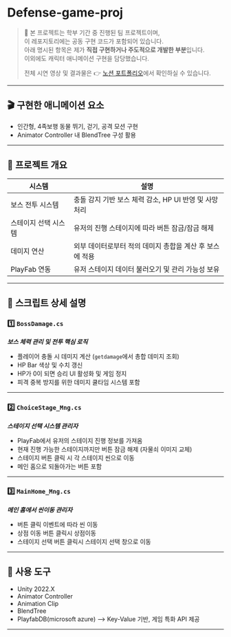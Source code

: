 # Defense-game-proj
> 📍 본 프로젝트는 학부 기간 중 진행된 팀 프로젝트이며,  
> 이 레포지토리에는 공동 구현 코드가 포함되어 있습니다.  
> 아래 명시된 항목은 제가 **직접 구현하거나 주도적으로 개발한 부분**입니다.</br>
> 이외에도 캐릭터 애니메이션 구현을 담당했습니다.
> 
> 전체 시연 영상 및 결과물은 👉 [노션 포트폴리오](https://magical-rate-172.notion.site/Reverse-0bdf3e06b74c4b408b1e4e599ec128ee?pvs=74)에서 확인하실 수 있습니다.
---
## 🎬 구현한 애니메이션 요소
- 인간형, 4족보행 동물 뛰기, 걷기, 공격 모션 구현
- Animator Controller 내 BlendTree 구성 활용
---
## 📂 프로젝트 개요

| 시스템 | 설명 |
|--------|------|
| 보스 전투 시스템 | 충돌 감지 기반 보스 체력 감소, HP UI 반영 및 사망 처리 |
| 스테이지 선택 시스템 | 유저의 진행 스테이지에 따라 버튼 잠금/잠금 해제 |
| 데미지 연산 | 외부 데이터로부터 적의 데미지 총합을 계산 후 보스에 적용 |
| PlayFab 연동 | 유저 스테이지 데이터 불러오기 및 관리 가능성 보유 |

---

## 📜 스크립트 상세 설명

### 1️⃣ `BossDamage.cs`

***보스 체력 관리 및 전투 핵심 로직***
- 플레이어 충돌 시 데미지 계산 (`getdamage`에서 총합 데미지 조회)
- HP Bar 색상 및 수치 갱신
- HP가 0이 되면 승리 UI 활성화 및 게임 정지
- 피격 중복 방지를 위한 데미지 쿨타임 시스템 포함

---

### 2️⃣ `ChoiceStage_Mng.cs`

***스테이지 선택 시스템 관리자***
- PlayFab에서 유저의 스테이지 진행 정보를 가져옴
- 현재 진행 가능한 스테이지까지만 버튼 잠금 해제 (자물쇠 이미지 교체)
- 스테이지 버튼 클릭 시 각 스테이지 씬으로 이동
- 메인 홈으로 되돌아가는 버튼 포함

---

### 3️⃣ `MainHome_Mng.cs`
***메인 홈에서 씬이동 관리자***
- 버튼 클릭 이벤트에 따라 씬 이동
- 상점 이동 버튼 클릭시 상점이동
- 스테이지 선택 버튼 클릭시 스테이지 선택 창으로 이동

---
## 🔧 사용 도구

- Unity 2022.X
- Animator Controller
- Animation Clip
- BlendTree
- PlayfabDB(microsoft azure) --> Key-Value 기반, 게임 특화 API 제공

---

